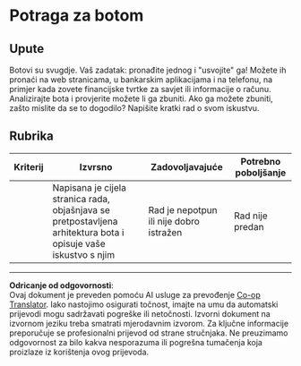 <!--
CO_OP_TRANSLATOR_METADATA:
{
  "original_hash": "1d7583e8046dacbb0c056d5ba0a71b16",
  "translation_date": "2025-09-05T14:12:54+00:00",
  "source_file": "6-NLP/1-Introduction-to-NLP/assignment.md",
  "language_code": "hr"
}
-->
# Potraga za botom

## Upute

Botovi su svugdje. Vaš zadatak: pronađite jednog i "usvojite" ga! Možete ih pronaći na web stranicama, u bankarskim aplikacijama i na telefonu, na primjer kada zovete financijske tvrtke za savjet ili informacije o računu. Analizirajte bota i provjerite možete li ga zbuniti. Ako ga možete zbuniti, zašto mislite da se to dogodilo? Napišite kratki rad o svom iskustvu.

## Rubrika

| Kriterij | Izvrsno                                                                                                      | Zadovoljavajuće                              | Potrebno poboljšanje  |
| -------- | ------------------------------------------------------------------------------------------------------------ | -------------------------------------------- | --------------------- |
|          | Napisana je cijela stranica rada, objašnjava se pretpostavljena arhitektura bota i opisuje vaše iskustvo s njim | Rad je nepotpun ili nije dobro istražen       | Rad nije predan       |

---

**Odricanje od odgovornosti**:  
Ovaj dokument je preveden pomoću AI usluge za prevođenje [Co-op Translator](https://github.com/Azure/co-op-translator). Iako nastojimo osigurati točnost, imajte na umu da automatski prijevodi mogu sadržavati pogreške ili netočnosti. Izvorni dokument na izvornom jeziku treba smatrati mjerodavnim izvorom. Za ključne informacije preporučuje se profesionalni prijevod od strane stručnjaka. Ne preuzimamo odgovornost za bilo kakva nesporazuma ili pogrešna tumačenja koja proizlaze iz korištenja ovog prijevoda.